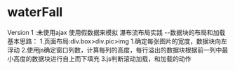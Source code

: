 # waterFall
Version 1 :未使用ajax 使用假数据来模拟
瀑布流布局实践 --数据块的布局和加载
  基本思路：
  1.页面布局:div.box>div.pic>img
            1.确定每张图片的宽度，数据块向左浮动
            2.使用js确定窗口列数，计算每列的高度，每行溢出的数据块根据前一列中最小高度的数据块进行自上而下填充
            3.js判断滚动加载，和加载的动作

